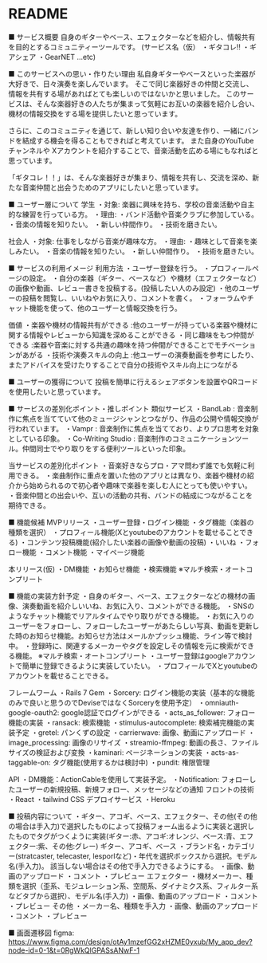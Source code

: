 # README

■ サービス概要
  自身のギターやベース、エフェクターなどを紹介し、情報共有を目的とするコミュニティーツールです。
  (サービス名（仮） ・ギタコレ!! ・ギアシェア ・GearNET  ...etc)

■ このサービスへの思い・作りたい理由
   私自身ギターやベースといった楽器が大好きで、日々演奏を楽しんでいます。
   そこで同じ楽器好きの仲間と交流し、情報を共有する場があればとても楽しいのではないかと思いました。
   このサービスは、そんな楽器好きの人たちが集まって気軽にお互いの楽器を紹介し合い、機材の情報交換をする場を提供したいと思っています。

   さらに、このコミュニティを通じて、新しい知り合いや友達を作り、一緒にバンドを結成する機会を得ることもできればと考えています。
   また自身のYouTubeチャンネルや Xアカウントを紹介することで、音楽活動を広める場にもなればと思っています。

  「ギタコレ！！」は、そんな楽器好きが集まり、情報を共有し、交流を深め、新たな音楽仲間と出会うためのアプリにしたいと思っています。


■ ユーザー層について
  学生
    ・対象: 楽器に興味を持ち、学校の音楽活動や自主的な練習を行っている方。
    ・理由: ・バンド活動や音楽クラブに参加している。
           ・音楽の情報を知りたい。
           ・新しい仲間作り。
           ・技術を磨きたい。

  社会人 
    ・対象: 仕事をしながら音楽が趣味な方。
    ・理由: ・趣味として音楽を楽しみたい。
           ・音楽の情報を知りたい。
           ・新しい仲間作り。
           ・技術を磨きたい。
           

■ サービスの利用イメージ
  利用方法
     ・ユーザー登録を行う。
     ・プロフィールページの設定。
     ・自分の楽器（ギター、ベースなど）や機材（エフェクターなど）の画像や動画、レビュー書きを投稿する。(投稿したい人のみ設定)
     ・他のユーザーの投稿を閲覧し、いいねやお気に入り、コメントを書く。
     ・フォーラムやチャット機能を使って、他のユーザーと情報交換を行う。
   
  価値
     ・楽器や機材の情報共有ができる :他のユーザーが持っている楽器や機材に関する情報やレビューから知識を深めることができる
     ・同じ趣味をもつ仲間ができる :楽器や音楽に対する共通の趣味を持つ仲間ができることでモチベーションがあがる
     ・技術や演奏スキルの向上 :他ユーザーの演奏動画を参考にしたり、またアドバイスを受けたりすることで自分の技術やスキル向上につながる


■ ユーザーの獲得について
  投稿を簡単に行えるシェアボタンを設置やQRコードを使用したいと思っています。

■ サービスの差別化ポイント・推しポイント
  類似サービス
    ・BandLab : 音楽制作に焦点を当てていて他のミュージシャンとつながり、作品の公開や情報交換が行われています。
    ・Vampr :  音楽制作に焦点を当てており、よりプロ思考を対象としている印象。
    ・Co-Writing Studio : 音楽制作のコミュニケーションツール。仲間同士でやり取りをする便利ツールといった印象。
   
  当サービスの差別化ポイント
    ・音楽好きならプロ・アマ問わず誰でも気軽に利用できる。
    ・楽曲制作に重点を置いた他のアプリとは異なり、楽器や機材の紹介から始められるので初心者や趣味で楽器を楽しむ人にとっても使いやすい。
    ・音楽仲間との出会いや、互いの活動の共有、バンドの結成につながることを期待できる。



■ 機能候補
  MVPリリース
    ・ユーザー登録・ログイン機能
    ・タグ機能（楽器の種類を選択）
    ・プロフィール機能(Xとyoutubeのアカウントを載せることできる)
    ・コンテンツ投稿機能(紹介したい楽器の画像や動画の投稿)
    ・いいね
    ・フォロー機能
    ・コメント機能
    ・マイページ機能 
    
  本リリース(仮)
    ・DM機能
    ・お知らせ機能
    ・検索機能  ※マルチ検索・オートコンプリート 



■ 機能の実装方針予定
  ・自身のギター、ベース、エフェクターなどの機材の画像、演奏動画を紹介しいいね、お気に入り、コメントができる機能。
  ・SNSのようなチャット機能でリアルタイムでやり取りができる機能。
  ・お気に入りのユーザーをフォローし、フォローしたユーザーがあたらしい写真、動画を更新した時のお知らせ機能。お知らせ方法はメールかプッシュ機能、ライン等で検討中。
  ・登録時に、関連するメーカーやタグを設定しその情報を元に検索ができる機能。 ※マルチ検索・オートコンプリート
  ・ユーザー登録はgoogleアカウントで簡単に登録できるように実装していたい。
  ・プロフィールでXとyoutubeのアカウントを載せることできる。
  
フレームワーム
  ・Rails 7
Gem
  ・Sorcery: ログイン機能の実装（基本的な機能のみで良いと思うのでDeviseではなくSorceryを使用予定）
  ・omniauth-google-oauth2: google認証でログインができる
  ・acts_as_follower: フォロー機能の実装
  ・ransack: 検索機能
  ・stimulus-autocomplete: 検索補完機能の実装予定
  ・gretel: パンくずの設定
  ・carrierwave: 画像、動画にアップロード
  ・image_processing: 画像のリサイズ
  ・streamio-ffmpeg: 動画の長さ、ファイルサイズの検証および変換
  ・kaminari: ページネーションの実装
  ・acts-as-taggable-on: タグ機能(使用するかは検討中)
  ・pundit: 権限管理

API
  ・DM機能：ActionCableを使用して実装予定。
  ・Notification: フォローしたユーザーの新規投稿、新規フォロー、メッセージなどの通知
フロントの技術
  ・React
  ・tailwind CSS
デプロイサービス
  ・Heroku


■ 投稿内容について
  ・ギター、アコギ、ベース、エフェクター、その他(その他の場合は手入力)で選択したものによって投稿フォーム出るように実装と選択したものでタグがつくように実装(ギター:赤、アコギ:オレンジ、ベース:青、エフェクター:紫、その他:グレー)
      ギター、アコギ、ベース 
        ・ブランド名・カテゴリー(stratcaster, telecaster, lesporlなど)・年代を選択ボックスから選択。モデル名(手入力)。 該当しない場合はその他で手入力できるようにする。
        ・画像、動画のアップロード
        ・コメント
        ・プレビュー
      エフェクター
        ・機材メーカー、種類を選択（歪系、モジュレーション系、空間系、ダイナミクス系、フィルター系などタブから選択）、モデル名(手入力)
        ・画像、動画のアップロード
        ・コメント
        ・プレビュー
      その他
        ・メーカー名、種類を手入力
        ・画像、動画のアップロード
        ・コメント
        ・プレビュー

■ 画面遷移図
figma: https://www.figma.com/design/otAy1mzefGG2xHZME0yxub/My_app_dev?node-id=0-1&t=0RgWkQlGPASsANwF-1